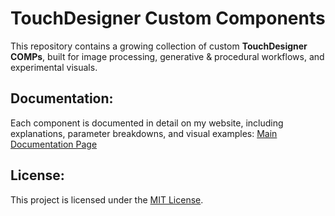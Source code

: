 # TouchDesigner Custom Components

This repository contains a growing collection of custom **TouchDesigner COMPs**, built for image processing, generative & procedural workflows, and experimental visuals.

## Documentation:
Each component is documented in detail on my website, including explanations, parameter breakdowns, and visual examples:
[Main Documentation Page](https://maxmain.io/touchdesigner-components/)

## License:
This project is licensed under the [MIT License](./LICENSE).